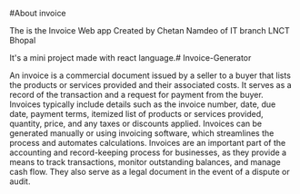#About invoice 
 
The is the Invoice Web app Created by Chetan Namdeo of IT branch LNCT Bhopal

It's a mini project made with react language.#   I n v o i c e - G e n e r a t o r 


An invoice is a commercial document issued by a seller to a buyer that lists the products or services provided and their associated costs. It serves as a record of the transaction and a request for payment from the buyer. Invoices typically include details such as the invoice number, date, due date, payment terms, itemized list of products or services provided, quantity, price, and any taxes or discounts applied. Invoices can be generated manually or using invoicing software, which streamlines the process and automates calculations. Invoices are an important part of the accounting and record-keeping process for businesses, as they provide a means to track transactions, monitor outstanding balances, and manage cash flow. They also serve as a legal document in the event of a dispute or audit.


 
